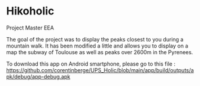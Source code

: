 # Hikoholic
 Project Master EEA
 
The goal of the project was to display the peaks closest to you during a mountain walk. It has been modified a little and allows you to display on a map the subway of Toulouse as well as peaks over 2600m in the Pyrenees.

To download this app on Android smartphone, please go to this file : https://github.com/corentinberge/UPS_Holic/blob/main/app/build/outputs/apk/debug/app-debug.apk
